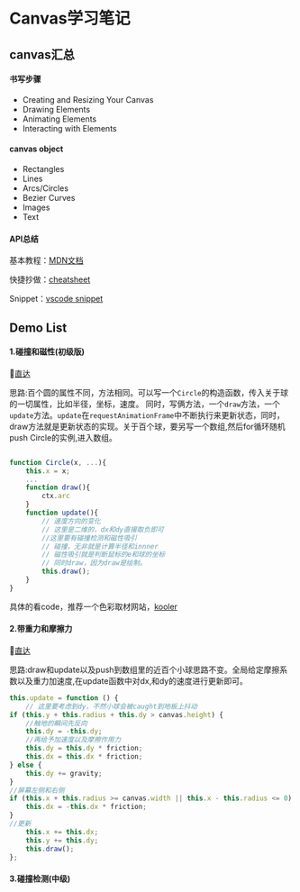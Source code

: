 # Canvas学习笔记

## canvas汇总

#### 书写步骤
* Creating and Resizing Your Canvas
* Drawing Elements
* Animating Elements
* Interacting with Elements

#### canvas object
* Rectangles
* Lines
* Arcs/Circles
* Bezier Curves
* Images
* Text

#### API总结   

基本教程：[MDN文档](https://developer.mozilla.org/zh-CN/docs/Web/API/Canvas_API/Tutorial)

快捷抄做：[cheatsheet](https://devhints.io/canvas)

Snippet：[vscode snippet](https://marketplace.visualstudio.com/items?itemName=hollowtree.canvas-snippets)

## Demo List 

#### 1.碰撞和磁性(初级版)

🚀[直达](https://webkws.github.io/canvas_demo/demo1/demo1.html)

思路:百个圆的属性不同，方法相同。可以写一个`Circle`的构造函数，传入关于球的一切属性，比如半径，坐标，速度。
同时，写俩方法，一个`draw`方法，一个`update`方法。`update`在`requestAnimationFrame`中不断执行来更新状态，同时，draw方法就是更新状态的实现。关于百个球，要另写一个数组,然后for循环随机push Circle的实例,进入数组。
```js

function Circle(x, ...){
    this.x = x;
    ...
    function draw(){
        ctx.arc
    }
    function update(){
        // 速度方向的变化
        // 这里是二维的，dx和dy直接取负即可
        //这里要有碰撞检测和磁性吸引
        // 碰撞，无非就是计算半径和innner
        // 磁性吸引就是判断鼠标的e和球的坐标
        // 同时draw，因为draw是绘制。
        this.draw();
    }
}
```
具体的看code，推荐一个色彩取材网站，[kooler](https://color.adobe.com/kooler-color-theme-4384532/)

#### 2.带重力和摩擦力

🚀[直达](https://webkws.github.io/canvas_demo/demo2/demo1.html)

思路:draw和update以及push到数组里的近百个小球思路不变。全局给定摩擦系数以及重力加速度,在update函数中对dx,和dy的速度进行更新即可。
```js
this.update = function () {
    // 这里要考虑到dy，不然小球会被caught到地板上抖动
if (this.y + this.radius + this.dy > canvas.height) {
    //触地的瞬间先反向
    this.dy = -this.dy;
    //再给予加速度以及摩擦作用力
    this.dy = this.dy * friction;
    this.dx = this.dx * friction;
} else {
    this.dy += gravity;
}
//屏幕左侧和右侧
if (this.x + this.radius >= canvas.width || this.x - this.radius <= 0) {
    this.dx = -this.dx * friction;
}
//更新
    this.x += this.dx;
    this.y += this.dy;
    this.draw();
};
```

#### 3.碰撞检测(中级)




